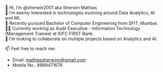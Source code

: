 👋 Hi, I’m @sherwin2001 aka Sherwin Mathias  
👀 I’m keenly interested in technologies evolving around Data Analytics, AI and ML.  
🌱 Recently pursued Bachelor of Computer Engineering from SFIT, Mumbai.  
👨‍💻 Currently working as Audit Executive - Information Technology (Management Trainee) at IDFC FIRST Bank.  
💞️ I’m looking to collaborate on multiple projects based on Analytics and AI.  

📫 Feel free to reach me:
- Email: mathiassherwinn@gmail.com  
- Mobile No.: 8999471676
